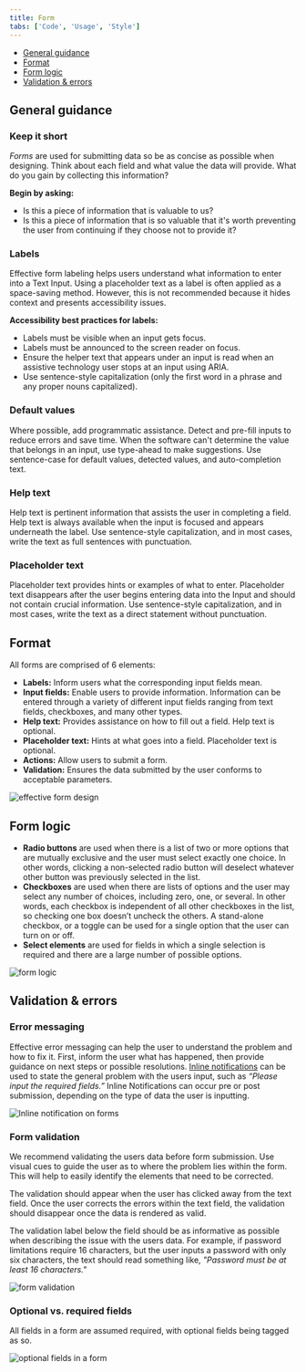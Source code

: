 ```yaml
---
title: Form
tabs: ['Code', 'Usage', 'Style']
---
```


<anchor-links>
<ul>
    <li><a data-scroll href="#general-guidance">General guidance</a></li>
    <li><a data-scroll href="#format">Format</a></li>
    <li><a data-scroll href="#form-logic">Form logic</a></li>
    <li><a data-scroll href="#validation--errors">Validation & errors</a></li>
</ul>
</anchor-links>


## General guidance

### Keep it short

_Forms_ are used for submitting data so be as concise as possible when designing. Think about each field and what value the data will provide. What do you gain by collecting this information?

**Begin by asking:**

- Is this a piece of information that is valuable to us?
- Is this a piece of information that is so valuable that it's worth preventing the user from continuing if they choose not to provide it?

### Labels

Effective form labeling helps users understand what information to enter into a Text Input. Using a placeholder text as a label is often applied as a space-saving method. However, this is not recommended because it hides context and presents accessibility issues.

**Accessibility best practices for labels:**

- Labels must be visible when an input gets focus.
- Labels must be announced to the screen reader on focus.
- Ensure the helper text that appears under an input is read when an assistive technology user stops at an input using ARIA.
- Use sentence-style capitalization (only the first word in a phrase and any proper nouns capitalized).

### Default values

Where possible, add programmatic assistance. Detect and pre-fill inputs to reduce errors and save time. When the software can't determine the value that belongs in an input, use type-ahead to make suggestions. Use sentence-case for default values, detected values, and auto-completion text.

### Help text

Help text is pertinent information that assists the user in completing a field. Help text is always available when the input is focused and appears underneath the label. Use sentence-style capitalization, and in most cases, write the text as full sentences with punctuation.

### Placeholder text

Placeholder text provides hints or examples of what to enter. Placeholder text disappears after the user begins entering data into the Input and should not contain crucial information. Use sentence-style capitalization, and in most cases, write the text as a direct statement without punctuation.

## Format

All forms are comprised of 6 elements:

- **Labels:** Inform users what the corresponding input fields mean.
- **Input fields:** Enable users to provide information. Information can be entered through a variety of different input fields ranging from text fields, checkboxes, and many other types.
- **Help text:** Provides assistance on how to fill out a field. Help text is optional.
- **Placeholder text:** Hints at what goes into a field. Placeholder text is optional.
- **Actions:** Allow users to submit a form.
- **Validation:** Ensures the data submitted by the user conforms to acceptable parameters.

<image-component cols="8">

![effective form design](images/form-usage-1.png)

</image-component>



## Form logic

- **Radio buttons** are used when there is a list of two or more options that are mutually exclusive and the user must select exactly one choice. In other words, clicking a non-selected radio button will deselect whatever other button was previously selected in the list.
- **Checkboxes** are used when there are lists of options and the user may select any number of choices, including zero, one, or several. In other words, each checkbox is independent of all other checkboxes in the list, so checking one box doesn’t uncheck the others. A stand-alone checkbox, or a toggle can be used for a single option that the user can turn on or off.
- **Select elements** are used for fields in which a single selection is required and there are a large number of possible options.

<image-component cols="12">

![form logic](images/form-usage-4.png)

</image-component>


## Validation & errors

### Error messaging

Effective error messaging can help the user to understand the problem and how to fix it. First, inform the user what has happened, then provide guidance on next steps or possible resolutions. [Inline notifications](/components/notification) can be used to state the general problem with the users input, such as _“Please input the required fields.”_ Inline Notifications can occur pre or post submission, depending on the type of data the user is inputting.

<image-component cols="8" caption="Inline notification for error messaging">

![Inline notification on forms](images/form-usage-2.png)

</image-component>

### Form validation

We recommend validating the users data before form submission. Use visual cues to guide the user as to where the problem lies within the form. This will help to easily identify the elements that need to be corrected.

The validation should appear when the user has clicked away from the text field. Once the user corrects the errors within the text field, the validation should disappear once the data is rendered as valid.

The validation label below the field should be as informative as possible when describing the issue with the users data. For example, if password limitations require 16 characters, but the user inputs a password with only six characters, the text should read something like, _"Password must be at least 16 characters."_

<image-component cols="8" caption="Form validating when the user clicks away">

![form validation](images/form-validation.gif)

</image-component>

### Optional vs. required fields

All fields in a form are assumed required, with optional fields being tagged as so.

<image-component cols="8" caption="Denote optional fields within a form">

![optional fields in a form](images/form-usage-5.png)

</image-component>
